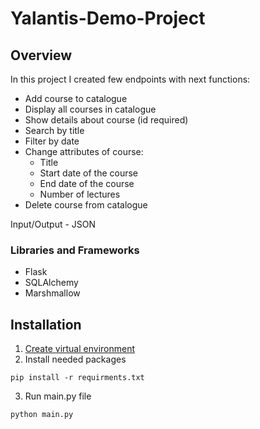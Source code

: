 # Yalantis-Demo-Project
## Overview
In this project I created few endpoints with next functions:
* Add course to catalogue
* Display all courses in catalogue
* Show details about course (id required)
* Search by title
* Filter by date
* Change attributes of course:
  * Title
  * Start date of the course
  * End date of the course
  * Number of lectures
* Delete course from catalogue

Input/Output - JSON

### Libraries and Frameworks
* Flask
* SQLAlchemy
* Marshmallow


## Installation
1. [Create virtual environment](https://packaging.python.org/guides/installing-using-pip-and-virtual-environments/#creating-a-virtual-environment)
2. Install needed packages
```
pip install -r requirments.txt
```
3. Run main.py file
```
python main.py
```
